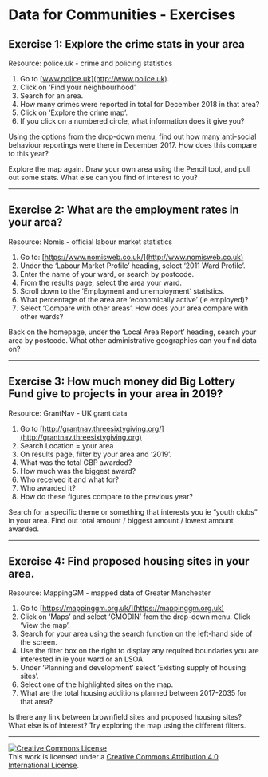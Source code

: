 # Data for Communities - Exercises

## Exercise 1: Explore the crime stats in your area
Resource: police.uk - crime and policing statistics

1. Go to [www.police.uk](http://www.police.uk).
2. Click on ‘Find your neighbourhood’.
3. Search for an area.
4. How many crimes were reported in total for December 2018 in that area?
5. Click on ‘Explore the crime map’. 
6. If you click on a numbered circle, what information does it give you?

Using the options from the drop-down menu, find out how many anti-social behaviour reportings were there in December 2017.
How does this compare to this year?

Explore the map again. Draw your own area using the Pencil tool, and pull out some stats. What else can you find of interest to you? 

---

## Exercise 2: What are the employment rates in your area?

Resource: Nomis - official labour market statistics

1. Go to: [https://www.nomisweb.co.uk/](http://www.nomisweb.co.uk)
2. Under the ‘Labour Market Profile’ heading, select ‘2011 Ward Profile’.
3. Enter the name of your ward, or search by postcode.
4. From the results page, select the area your ward.
5. Scroll down to the ‘Employment and unemployment’ statistics.
6. What percentage of the area are ‘economically active’ (ie employed)?
7. Select ‘Compare with other areas’. How does your area compare with other wards? 

Back on the homepage, under the ‘Local Area Report’ heading, search your area by postcode. What other administrative geographies can you find data on?

---

## Exercise 3: How much money did Big Lottery Fund give to projects in your area in 2019?

Resource: GrantNav - UK grant data

1. Go to [http://grantnav.threesixtygiving.org/](http://grantnav.threesixtygiving.org)
2. Search Location = your area
3. On results page, filter by your area and ‘2019’.
4. What was the total GBP awarded?
5. How much was the biggest award? 
6. Who received it and what for?
7. Who awarded it?
8. How do these figures compare to the previous year?

Search for a specific theme or something that interests you ie “youth clubs” in your area. Find out total amount / biggest amount / lowest amount awarded.

---

## Exercise 4: Find proposed housing sites in your area.

Resource: MappingGM - mapped data of Greater Manchester

1. Go to [https://mappinggm.org.uk/](https://mappinggm.org.uk)
2. Click on ‘Maps’ and select ‘GMODIN’ from the drop-down menu. Click ‘View the map’.
3. Search for your area using the search function on the left-hand side of the screen.
4. Use the filter box on the right to display any required boundaries you are interested in ie your ward or an LSOA.
5. Under ‘Planning and development’ select ‘Existing supply of housing sites’.
6. Select one of the highlighted sites on the map.
7. What are the total housing additions planned between 2017-2035 for that area?

Is there any link between brownfield sites and proposed housing sites? What else is of interest? Try exploring the map using the different filters. 
 
---

<a rel="license" href="http://creativecommons.org/licenses/by/4.0/"><img alt="Creative Commons License" style="border-width:0" src="https://i.creativecommons.org/l/by/4.0/88x31.png" /></a><br />This work is licensed under a <a rel="license" href="http://creativecommons.org/licenses/by/4.0/">Creative Commons Attribution 4.0 International License</a>.


